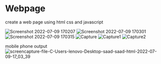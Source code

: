 # Webpage
create a web page using html css and javascript



![Screenshot 2022-07-09 170207](https://user-images.githubusercontent.com/107197442/178103857-56153386-43c5-4b24-a3b5-3acdcd5ad0e7.png)
![Screenshot 2022-07-09 170301](https://user-images.githubusercontent.com/107197442/178103860-0dd6ab6f-d03f-4edf-8aa1-976e46bdee9d.png)
![Screenshot 2022-07-09 170315](https://user-images.githubusercontent.com/107197442/178103862-681971eb-dfa3-46b1-b94e-7f171ffd79e6.png)
![Capture](https://user-images.githubusercontent.com/107197442/178103863-9e5257a1-40a2-4e61-aaff-832c81ed5df0.PNG)
![Capture1](https://user-images.githubusercontent.com/107197442/178103864-fea24ba4-496d-48a7-948b-e395a63de235.PNG)
![Capture2](https://user-images.githubusercontent.com/107197442/178103865-f5854ef5-3943-420a-b975-5b0d7f079404.PNG)

mobile phone output
![screencapture-file-C-Users-lenovo-Desktop-saad-saad-html-2022-07-09-17_03_39](https://user-images.githubusercontent.com/107197442/178103914-5eec42c0-b460-4626-800b-754d960db620.png)
